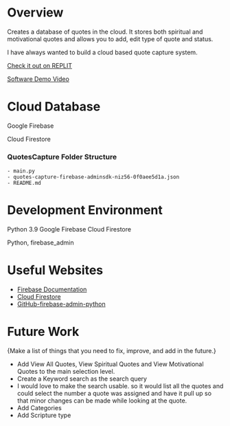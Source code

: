 # Overview

Creates a database of quotes in the cloud. It stores both spiritual and motivational quotes and allows you to add, edit type of quote and status. 

I have always wanted to build a cloud based quote capture system.

[Check it out on REPLIT ](https://replit.com/@cconover2b/QuotesCapture#main.py)

[Software Demo Video](https://youtu.be/tO78DkxJ7uc)

# Cloud Database

Google Firebase

Cloud Firestore

### QuotesCapture Folder Structure

    - main.py
    - quotes-capture-firebase-adminsdk-niz56-0f0aee5d1a.json
    - README.md

# Development Environment

Python 3.9
Google Firebase
Cloud Firestore

Python, firebase_admin

# Useful Websites

* [Firebase Documentation](https://firebase.google.com/docs/guides?authuser=0&hl=en)
* [Cloud Firestore](https://firebase.google.com/docs/firestore)
* [GitHub-firebase-admin-python](https://github.com/firebase/firebase-admin-python/blob/master/firebase_admin/firestore.py)

# Future Work

{Make a list of things that you need to fix, improve, and add in the future.}
* Add View All Quotes, View Spiritual Quotes and View Motivational Quotes to the main selection level.
* Create a Keyword search as the search query
* I would love to make the search usable. so it would list all the quotes and could select the number a quote was assigned and have it pull up so that minor changes can be made while looking at the quote.
* Add Categories
* Add Scripture type 